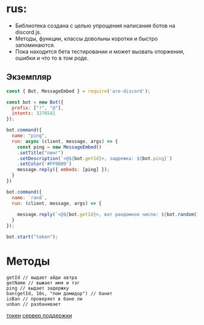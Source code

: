 # rus:
- Библиотека создана с целью упрощения написания ботов на discord.js.
- Методы, функции, классы довольны коротки и быстро запоминаются.
- Пока находится бета тестировании и может вызвать оторжения, ошибки и что то в том роде.

 ## Экземпляр
```js
const { Bot, MessageEmbed } = require('are-discord');

const bot = new Bot({
  prefix: ["!", "@"],
  intents: 3276541
});

bot.command({
  name: "ping",
  run: async (client, message, args) => {
    const ping = new MessageEmbed()
    .setTitle("пинг")
    .setDescription(`<@${bot.getId}>, задрежка: ${bot.ping}`)
    .setColor('#FF0000')
    message.reply({ embeds: [ping] });
  }
})

bot.command({
  name: `rand`,
  run: (client, message, args) => {
    
    message.reply(`<@${bot.getId}>, вот рандомное число: ${bot.random(100, 500)}`)
  }
});

bot.start("token");
```

# Методы
```
getId // выдает айди автра
getName // выжает имя и тэг
ping // выдает задержку
ban(getId, 10s, "пом домидор") // банит 
isBan // проверяет в бане ли
unban // разбанивает
```

[токен](https://discord.com/developers/applications)
[сервер поддержки](https://discord.gg/m8Af3GQp)